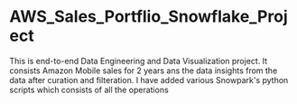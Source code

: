﻿# AWS_Sales_Portflio_Snowflake_Project
This is end-to-end Data Engineering and Data Visualization project. It consists Amazon Mobile sales for 2 years ans the data insights from the data after curation and filteration.
I have added various Snowpark's python scripts which consists of all the operations
